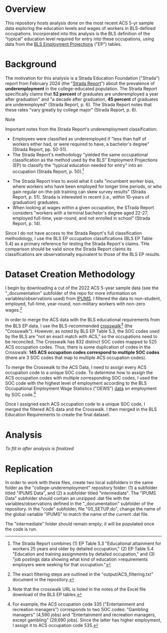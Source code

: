# Overview
This repository hosts analysis done on the most recent ACS 5-yr sample data exploring the education levels and wages of workers in BLS-defined occupations. Incorporated into this analysis is the BLS definition of the "typical" education level required for entry into these occupations, using data from the [BLS Employment Projections](https://www.bls.gov/emp/tables.htm) ("EP") tables. 

# Background 
The motivation for this analysis is a Strada Education Foundation ("Strada") report from February 2024 (the "[Strada Report](https://stradaeducation.org/wp-content/uploads/2024/02/Talent-Disrupted.pdf)") about the prevalence of **underemployment** in the college-educated population. The Strada Report specifically claims that **52 percent** of graduates are underemployed a year after graduation" and "a decade after graduation, **45 percent** of graduates are underemployed" (Strada Report, p. 6). The Strada Report notes that these rates "vary greatly by college major" (Strada Report, p. 6).

>[!NOTE]
>Important notes from the Strada Report's underemployment classification:
>- Employees were classified as underemployed if "less than half of workers either had, or were required to have, a bachelor's degree" (Strada Report, pp. 50-51).
>- The Strada Report's methodology "yielded the same occupational classification as the method used by the BLS" Employment Projections (EP) to classify the "typical education needed for entry" into an occupation (Strada Report, p. 50).[^1]
>[^1]: The Strada Report combines (1) EP Table 5.3 "Educational attainment for workers 25 years and older by detailed occupation," (2) EP Table 5.4 "Education and training assignments by detailed occupation," and (3) "job postings data showing what kind of education >requirements employers were seeking for that occupation."
>- The Strada Report tries to avoid what it calls "incumbent worker bias, where workers who have been employed for longer time periods, or who gain regular on-the-job training can skew survey results" (Strada Report, p. 51). Strada is interested in recent (i.e., within 10-years of graduation) graduates.
>- When looking at wages within a given occupation, the STrada Report considers "workers with a terminal bachelor's degree aged 22-27, employed full-time, year-round, and not enrolled in school" (Strada Report, p. 14).

Since I do not have access to the Strada Report's full classification methodology, I use the BLS EP occupation classifications (BLS EP Table 5.4) as a primary reference for testing the Strada Report's claims. THe comparison should be valid since the Strada Report claims its classifications are observationally equivalent to those of the BLS EP results. 

# Dataset Creation Methodology
I begin by downloading a cut of the 2022 ACS 5-year sample data (see the "_documentation" subfolder of the repo for more information on variables/observations used) from [IPUMS](https://usa.ipums.org/usa/). I filtered the data to non-student, employed, full-time, year-round, non-military workers with non-zero wages.[^2]
[^2]: The exact filtering steps are outlined in the "output/ACS_filtering.txt" document in the repository.

In order to merge the ACS data with the BLS educational requirements from the BLS EP data, I use the BLS-recommended [crosswalk](https://www.bls.gov/emp/classifications-crosswalks/nem-occcode-acs-crosswalk.xlsx)[^3] (the "Crosswalk"). However, as noted by BLS EP Table 5.3, the SOC codes used by the BLS are "not an exact match with ACS,” so the occupations need to be reconciled. The Crosswalk has 832 distinct SOC codes mapped to 525 ACS occupation codes. Thus, there is some duplication of codes in the Crosswalk: **145 ACS occupation codes correspond to multiple SOC codes** (there are 3 SOC codes that map to multiple ACS occupation codes).
[^3]: Note that the crosswalk URL is listed in the notes of the Excel file download of the BLS EP tables.

To merge the Crosswalk to the ACS Data, I need to assign every ACS occupation code to a unique SOC code. To determine how to assign the ACS occupation codes with multiple corresponding SOC codes, I used the SOC code with the highest level of employment according to the BLS Occupational Employment Wage Statistics ("OEWS") [data](https://www.bls.gov/oes/current/oes_nat.htm) on employment by SOC code.[^4]
[^4]: For example, the ACS occupation code 335 ("Entertainment and recreation managers") corresponds to two SOC codes: "Gambling managers" (4,590 jobs) and "Entertainment and recreation managers, except gambling" (29,690 jobs). Since the latter has higher employment, I assign it to ACS occupation code 535. 

Once I assigned each ACS occupation code to a unique SOC code, I merged the filtered ACS data and the Crosswalk. I then merged in the BLS Education Requirements to create the final dataset.

# Analysis
*To fill in after analysis is finalized*

# Replication
In order to work with these files, create two local subfolders in the same folder as the "college-underemployment" repository folder: (1) a subfolder titled "IPUMS Data", and (2) a subfolder titled "intermediate". The "IPUMS Data" subfolder should contain an unzipped .dat file with the variables/observations defined in the "_documentation" subfolder of the repository. In the "code" subfolder, file "00_SETUP.do", change the name of the global variable "IPUMS" to match the name of the current .dat file.

 The "intermediate" folder should remain empty; it will be populated once the code is run.
